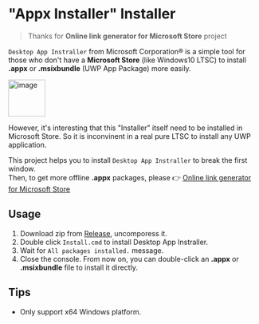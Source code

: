 # "Appx Installer" Installer

> Thanks for **Online link generator for Microsoft Store** project

`Desktop App Instraller` from Microsoft Corporation® is a simple tool for those who don't have a **Microsoft Store** (like Windows10 LTSC) to install **.appx** or **.msixbundle** (UWP App Package) more easily.

<img width="74" alt="image" src="https://github.com/yqs112358/AppxInstaller-Installer/assets/37969157/185df17e-4971-4370-9c6c-832547d20421">

However, it's interesting that this "Installer" itself need to be installed in Microsoft Store. So it is inconvinent in a real pure LTSC to install any UWP application.

This project helps you to install `Desktop App Instraller` to break the first window.  
Then, to get more offline **.appx** packages, please 👉 [Online link generator for Microsoft Store](https://store.rg-adguard.net/)

## Usage

1. Download zip from [Release](https://github.com/yqs112358/AppxInstaller-Installer/releases), uncomporess it.
2. Double click `Install.cmd` to install Desktop App Instraller.
3. Wait for `All packages installed.` message.
4. Close the console. From now on, you can double-click an **.appx** or **.msixbundle** file to install it directly.

## Tips

- Only support x64 Windows platform.
